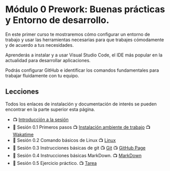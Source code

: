 # Módulo 0 Prework: Buenas prácticas y Entorno de desarrollo.

En este primer curso te mostraremos cómo configurar un entorno de trabajo y usar las herramientas necesarias para que trabajes cómodamente y de acuerdo a tus necesidades.

Aprenderás a instalar y a usar Visual Studio Code, el IDE más popular en la actualidad para desarrollar aplicaciones.

Podrás configurar GitHub e identificar los comandos fundamentales para trabajar fluidamente con tu equipo.

## Lecciones
Todos los enlaces de instalación y documentación de interés se pueden encontrar en la parte superior esta página.

- :tv: [Introducción a la sesión](https://www.youtube.com/watch?v=ixxqCaLAZys&list=PLCJVwfWFCVit5EDdoetU348Z2irM9148j&index=2&t=1s)
- :notebook: Sesión 0.1 Primeros pasos  :tv: [Instalación ambiente de trabajo](https://www.youtube.com/watch?v=o8ug9hMEeK0&list=PLCJVwfWFCVit5EDdoetU348Z2irM9148j&index=2&ab_channel=AgileInnova)  :tv: [Wakatime](https://www.youtube.com/watch?v=0Rrq53mOPPc&list=PLCJVwfWFCVit5EDdoetU348Z2irM9148j&index=3&ab_channel=AgileInnova)
- :notebook: Sesión 0.2 Comando básicos de Linux  :tv: [Linux](https://www.youtube.com/watch?v=bwvyhMRBMnQ&list=PLCJVwfWFCVit5EDdoetU348Z2irM9148j&index=4&ab_channel=AgileInnova)
- :notebook: Sesión 0.3 Instrucciones básicas de git  :tv: [Git](https://www.youtube.com/watch?v=EhPeURxzF9E&list=PLCJVwfWFCVit5EDdoetU348Z2irM9148j&index=5&ab_channel=AgileInnova)  :tv: [GitHub Page](https://www.youtube.com/watch?v=XHCLfAfnlyM&list=PLCJVwfWFCVit5EDdoetU348Z2irM9148j&index=6&ab_channel=AgileInnova)
- :notebook: Sesión 0.4 Instrucciones básicas MarkDown. :tv: [MarkDown](https://www.youtube.com/watch?v=A8RO21ZYrMA&list=PLCJVwfWFCVit5EDdoetU348Z2irM9148j&index=7&ab_channel=AgileInnova)
- :notebook: Sesión 0.5 Ejercicio práctico. :tv: [Tarea](https://www.youtube.com/watch?v=IzJCNlc1g2M&list=PLCJVwfWFCVit5EDdoetU348Z2irM9148j&index=8&ab_channel=AgileInnova)
